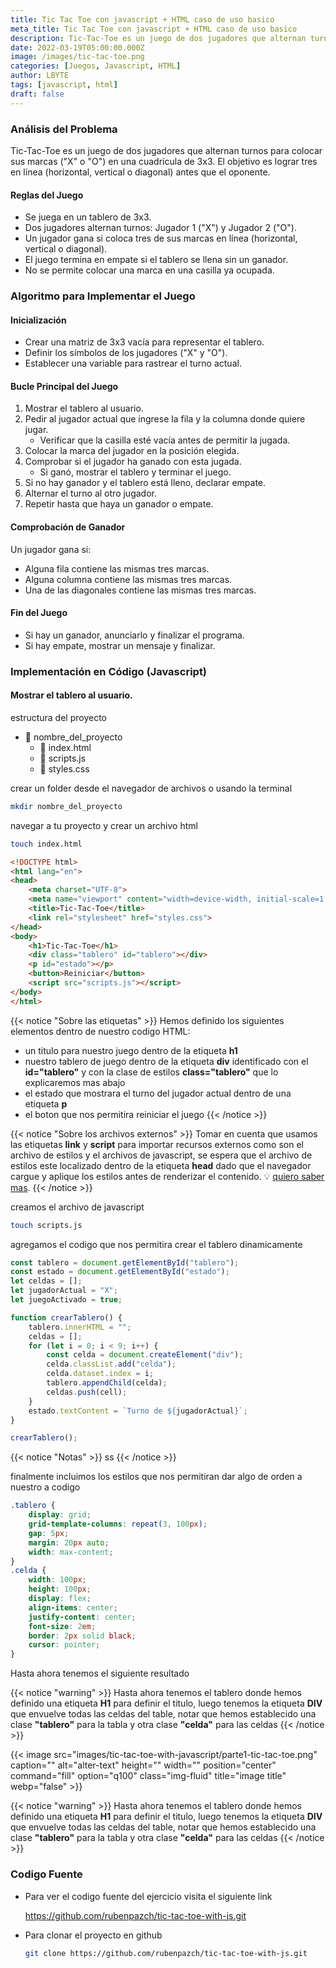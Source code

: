 ```yaml
---
title: Tic Tac Toe con javascript + HTML caso de uso basico
meta_title: Tic Tac Toe con javascript + HTML caso de uso basico
description: Tic-Tac-Toe es un juego de dos jugadores que alternan turnos para colocar sus marcas ('X' o 'O') en una cuadrícula de 3x3. El objetivo es lograr tres en línea (horizontal, vertical o diagonal) antes que el oponente.
date: 2022-03-19T05:00:00.000Z
image: /images/tic-tac-toe.png
categories: [Juegos, Javascript, HTML]
author: LBYTE
tags: [javascript, html]
draft: false
---
```



### Análisis del Problema

Tic-Tac-Toe es un juego de dos jugadores que alternan turnos para colocar sus marcas ("X" o "O") en una cuadrícula de 3x3. El objetivo es lograr tres en línea (horizontal, vertical o diagonal) antes que el oponente.

#### Reglas del Juego

* Se juega en un tablero de 3x3.
* Dos jugadores alternan turnos: Jugador 1 ("X") y Jugador 2 ("O").
* Un jugador gana si coloca tres de sus marcas en línea (horizontal, vertical o diagonal).
* El juego termina en empate si el tablero se llena sin un ganador.
* No se permite colocar una marca en una casilla ya ocupada.

### Algoritmo para Implementar el Juego

#### Inicialización

* Crear una matriz de 3x3 vacía para representar el tablero.
* Definir los símbolos de los jugadores ("X" y "O").
* Establecer una variable para rastrear el turno actual.

#### Bucle Principal del Juego

1. Mostrar el tablero al usuario.
2. Pedir al jugador actual que ingrese la fila y la columna donde quiere jugar.
   - Verificar que la casilla esté vacía antes de permitir la jugada.
3. Colocar la marca del jugador en la posición elegida.
4. Comprobar si el jugador ha ganado con esta jugada.
   - Si ganó, mostrar el tablero y terminar el juego.
5. Si no hay ganador y el tablero está lleno, declarar empate.
6. Alternar el turno al otro jugador.
7. Repetir hasta que haya un ganador o empate.

#### Comprobación de Ganador

Un jugador gana si:

* Alguna fila contiene las mismas tres marcas.
* Alguna columna contiene las mismas tres marcas.
* Una de las diagonales contiene las mismas tres marcas.

#### Fin del Juego

* Si hay un ganador, anunciarlo y finalizar el programa.
* Si hay empate, mostrar un mensaje y finalizar.

### Implementación en Código (Javascript)

#### Mostrar el tablero al usuario.

estructura del proyecto
* 📂 nombre_del_proyecto
  * 📄 index.html
  * 📄 scripts.js
  * 📄 styles.css


crear un folder desde el navegador de archivos o usando la terminal

```bash
mkdir nombre_del_proyecto
```

navegar a tu proyecto y crear un archivo html

```bash
touch index.html
```

```html
<!DOCTYPE html>
<html lang="en">
<head>
    <meta charset="UTF-8">
    <meta name="viewport" content="width=device-width, initial-scale=1.0">
    <title>Tic-Tac-Toe</title>
    <link rel="stylesheet" href="styles.css">
</head>
<body>
    <h1>Tic-Tac-Toe</h1>
    <div class="tablero" id="tablero"></div>
    <p id="estado"></p>
    <button>Reiniciar</button>
    <script src="scripts.js"></script>
</body>
</html>
```

{{< notice "Sobre las etiquetas" >}}
Hemos definido los siguientes elementos dentro de nuestro codigo HTML:
* un titulo para nuestro juego dentro de la etiqueta **h1**
* nuestro tablero de juego dentro de la etiqueta **div** identificado con el **id="tablero"** y con la clase de estilos **class="tablero"** que lo explicaremos mas abajo
* el estado que mostrara el turno del jugador actual dentro de una etiqueta **p**
* el boton que nos permitira reiniciar el juego
{{< /notice >}}


{{< notice "Sobre los archivos externos" >}}
Tomar en cuenta que usamos las etiquetas **link** y **script** para importar recursos externos como son el archivo de estilos y el archivos de javascript, se espera que el archivo de estilos este localizado dentro de la etiqueta **head** dado que el navegador cargue y aplique los estilos antes de renderizar el contenido. 💡 [quiero saber mas](/blog/ubicacion-estilos-scripts-en-html/).
{{< /notice >}}

creamos el archivo de javascript

```bash
touch scripts.js
```

agregamos el codigo que nos permitira crear el tablero dinamicamente

```javascript
const tablero = document.getElementById("tablero");
const estado = document.getElementById("estado");
let celdas = [];
let jugadorActual = "X";
let juegoActivado = true;

function crearTablero() {
    tablero.innerHTML = "";
    celdas = [];
    for (let i = 0; i < 9; i++) {
        const celda = document.createElement("div");
        celda.classList.add("celda");
        celda.dataset.index = i;
        tablero.appendChild(celda);
        celdas.push(cell);
    }
    estado.textContent = `Turno de ${jugadorActual}`;
}

crearTablero();
```

{{< notice "Notas" >}}
ss
{{< /notice >}}

        
finalmente incluimos los estilos que nos permitiran dar algo de orden a nuestro a codigo

```css
.tablero {
    display: grid;
    grid-template-columns: repeat(3, 100px);
    gap: 5px;
    margin: 20px auto;
    width: max-content;
}
.celda {
    width: 100px;
    height: 100px;
    display: flex;
    align-items: center;
    justify-content: center;
    font-size: 2em;
    border: 2px solid black;
    cursor: pointer;
}
```

Hasta ahora tenemos el siguiente resultado

{{< notice "warning" >}}
Hasta ahora tenemos el tablero donde hemos definido una etiqueta **H1** para definir el titulo, luego tenemos la etiqueta **DIV** que envuelve todas las celdas del table, notar que hemos establecido una clase **"tablero"** para la tabla y otra clase **"celda"** para las celdas
{{< /notice >}}

{{< image src="images/tic-tac-toe-with-javascript/parte1-tic-tac-toe.png" caption="" alt="alter-text" height="" width="" position="center" command="fill" option="q100" class="img-fluid" title="image title"  webp="false" >}}


{{< notice "warning" >}}
Hasta ahora tenemos el tablero donde hemos definido una etiqueta **H1** para definir el titulo, luego tenemos la etiqueta **DIV** que envuelve todas las celdas del table, notar que hemos establecido una clase **"tablero"** para la tabla y otra clase **"celda"** para las celdas
{{< /notice >}}


### Codigo Fuente

-   Para ver el codigo fuente del ejercicio visita el siguiente link

     <https://github.com/rubenpazch/tic-tac-toe-with-js.git>

-   Para clonar el proyecto en github

    ```bash
    git clone https://github.com/rubenpazch/tic-tac-toe-with-js.git
    ```
